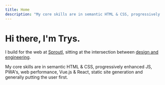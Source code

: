 ```yaml
---
title: Home
description: "My core skills are in semantic HTML & CSS, progressively enhanced JS, PWA's, web performance, Vue.js & React, static site generation and generally putting the user first."
---
```


# Hi there, I'm Trys.

I build for the web at [Sproutl](https://sproutl.com), sitting at the intersection between [design and engineering](/blog/i-think-im-a-design-engineer/).

My core skills are in semantic HTML & CSS, progressively enhanced JS, PWA's, web performance, Vue.js & React, static site generation and generally putting the user first.
